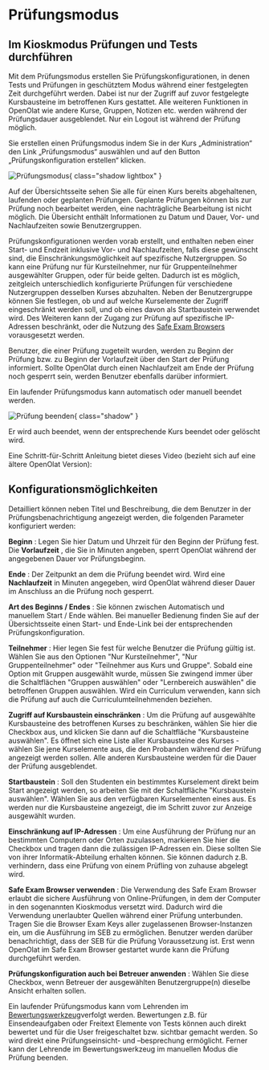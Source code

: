 # Prüfungsmodus

## Im Kioskmodus Prüfungen und Tests durchführen

Mit dem Prüfungsmodus erstellen Sie Prüfungskonfigurationen, in denen Tests und Prüfungen in geschütztem Modus während einer festgelegten Zeit durchgeführt werden. Dabei ist nur der Zugriff auf zuvor festgelegte Kursbausteine im betroffenen Kurs gestattet. Alle weiteren Funktionen in OpenOlat wie andere Kurse, Gruppen, Notizen etc. werden während der Prüfungsdauer ausgeblendet. Nur ein Logout ist während der Prüfung möglich.

Sie erstellen einen Prüfungsmodus indem Sie in der Kurs „Administration“ den Link „Prüfungsmodus“ auswählen und auf den Button „Prüfungskonfiguration erstellen“ klicken.

![Prüfungsmodus](assets/Pruefungsmodus_15a.png){ class="shadow lightbox" }

Auf der Übersichtsseite sehen Sie alle für einen Kurs bereits abgehaltenen, laufenden oder geplanten Prüfungen. Geplante Prüfungen können bis zur Prüfung noch bearbeitet werden, eine nachträgliche Bearbeitung ist nicht möglich. Die Übersicht enthält Informationen zu Datum und Dauer, Vor- und Nachlaufzeiten sowie Benutzergruppen.

Prüfungskonfigurationen werden vorab erstellt, und enthalten neben einer Start- und Endzeit inklusive Vor- und Nachlaufzeiten, falls diese gewünscht sind, die Einschränkungsmöglichkeit auf spezifische Nutzergruppen. So kann
eine Prüfung nur für Kursteilnehmer, nur für Gruppenteilnehmer ausgewählter Gruppen, oder für beide gelten. Dadurch ist es möglich, zeitgleich unterschiedlich konfigurierte Prüfungen für verschiedene Nutzergruppen desselben Kurses abzuhalten. Neben der Benutzergruppe können Sie festlegen, ob und auf welche Kurselemente der Zugriff eingeschränkt werden soll, und ob eines davon als Startbaustein verwendet wird. Des Weiteren kann der Zugang zur Prüfung auf spezifische IP-Adressen beschränkt, oder die Nutzung des [Safe Exam Browsers](http://www.safeexambrowser.org) vorausgesetzt werden.

Benutzer, die einer Prüfung zugeteilt wurden, werden zu Beginn der Prüfung bzw. zu Beginn der Vorlaufzeit über den Start der Prüfung informiert. Sollte OpenOlat durch einen Nachlaufzeit am Ende der Prüfung noch gesperrt sein, werden Benutzer ebenfalls darüber informiert.

Ein laufender Prüfungsmodus kann automatisch oder manuell beendet werden.

![Prüfung beenden](assets/Pruefung_beenden.jpg){ class="shadow" }

Er wird auch beendet, wenn der entsprechende Kurs beendet oder gelöscht wird.

Eine Schritt-für-Schritt Anleitung bietet dieses Video (bezieht sich auf eine ältere OpenOlat Version):

## Konfigurationsmöglichkeiten

Detailliert können neben Titel und Beschreibung, die dem Benutzer in der Prüfungsbenachrichtigung angezeigt werden, die folgenden Parameter konfiguriert werden:

**Beginn** : Legen Sie hier Datum und Uhrzeit für den Beginn der Prüfung fest. Die **Vorlaufzeit** , die Sie in Minuten angeben, sperrt OpenOlat während der angegebenen Dauer vor Prüfungsbeginn.

**Ende** : Der Zeitpunkt an dem die Prüfung beendet wird. Wird eine **Nachlaufzeit** in Minuten angegeben, wird OpenOlat während dieser Dauer im Anschluss an die Prüfung noch gesperrt.

**Art des Beginns / Endes** : Sie können zwischen Automatisch und manuellem Start / Ende wählen. Bei manueller Bedienung finden Sie auf der Übersichtsseite einen Start- und Ende-Link bei der entsprechenden Prüfungskonfiguration.

**Teilnehmer** : Hier legen Sie fest für welche Benutzer die Prüfung gültig ist. Wählen Sie aus den Optionen "Nur Kursteilnehmer", "Nur Gruppenteilnehmer" oder "Teilnehmer aus Kurs und Gruppe". Sobald eine Option mit Gruppen ausgewählt wurde, müssen Sie zwingend immer über die Schaltflächen "Gruppen auswählen" oder "Lernbereich auswählen" die betroffenen Gruppen auswählen. Wird ein Curriculum verwenden, kann sich die Prüfung auf auch die Curriculumteilnehmenden beziehen.

**Zugriff auf Kursbaustein einschränken** : Um die Prüfung auf ausgewählte Kursbausteine des betroffenen Kurses zu beschränken, wählen Sie hier die Checkbox aus, und klicken Sie dann auf die Schaltfläche "Kursbausteine auswählen". Es öffnet sich eine Liste aller Kursbausteine des Kurses - wählen Sie jene Kurselemente aus, die den Probanden während der Prüfung angezeigt werden sollen. Alle anderen Kursbausteine werden für die Dauer der Prüfung ausgeblendet.

**Startbaustein** : Soll den Studenten ein bestimmtes Kurselement direkt beim Start angezeigt werden, so arbeiten Sie mit der Schaltfläche "Kursbaustein auswählen". Wählen Sie aus den verfügbaren Kurselementen eines aus. Es werden nur die Kursbausteine angezeigt, die im Schritt zuvor zur Anzeige ausgewählt wurden.

**Einschränkung auf IP-Adressen** : Um eine Ausführung der Prüfung nur an bestimmten Computern oder Orten zuzulassen, markieren Sie hier die Checkbox und tragen dann die zulässigen IP-Adressen ein. Diese sollten Sie von ihrer Informatik-Abteilung erhalten können. Sie können dadurch z.B. verhindern, dass eine Prüfung von einem Prüfling von zuhause abgelegt wird.

**Safe Exam Browser verwenden** : Die Verwendung des Safe Exam Browser erlaubt die sichere Ausführung von Online-Prüfungen, in dem der Computer in den sogenannten Kioskmodus versetzt wird. Dadurch wird die Verwendung unerlaubter Quellen während einer Prüfung unterbunden. Tragen Sie die Browser Exam Keys aller zugelassenen Browser-Instanzen ein, um die Ausführung im SEB zu ermöglichen. Benutzer werden darüber benachrichtigt, dass der SEB für die Prüfung Voraussetzung ist. Erst wenn OpenOlat im Safe Exam Browser gestartet wurde kann die Prüfung durchgeführt werden.

**Prüfungskonfiguration auch bei Betreuer anwenden** : Wählen Sie diese Checkbox, wenn Betreuer der ausgewählten Benutzergruppe(n) dieselbe Ansicht erhalten sollen.

Ein laufender Prüfungsmodus kann vom Lehrenden im [Bewertungswerkzeug](../course_operation/Assessment_tool_-_overview.de.md)verfolgt werden. Bewertungen z.B. für Einsendeaufgaben oder Freitext Elemente von Tests können auch direkt bewertet und für die User freigeschaltet bzw. sichtbar gemacht werden. So wird direkt eine Prüfungseinsicht- und –besprechung ermöglicht. Ferner kann der Lehrende im Bewertungswerkzeug im manuellen Modus die Prüfung beenden.
